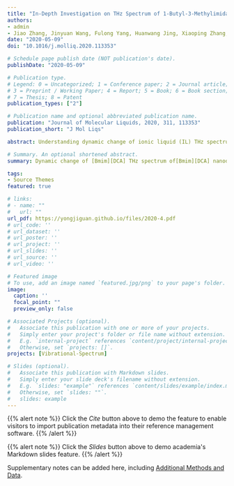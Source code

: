 ```yaml
---
title: "In-Depth Investigation on THz Spectrum of 1-Butyl-3-Methylimidazolium Dicyanamide Spreading on Graphene Surface by Computational Calculation"
authors:
- admin
- Jiao Zhang, Jinyuan Wang, Fulong Yang, Huanwang Jing, Xiaoping Zhang, Youquan Deng.
date: "2020-05-09"
doi: "10.1016/j.molliq.2020.113353"

# Schedule page publish date (NOT publication's date).
publishDate: "2020-05-09"

# Publication type.
# Legend: 0 = Uncategorized; 1 = Conference paper; 2 = Journal article;
# 3 = Preprint / Working Paper; 4 = Report; 5 = Book; 6 = Book section;
# 7 = Thesis; 8 = Patent
publication_types: ["2"]

# Publication name and optional abbreviated publication name.
publication: "Journal of Molecular Liquids, 2020, 311, 113353"
publication_short: "J Mol Liqs"

abstract: Understanding dynamic change of ionic liquid (IL) THz spectrum under certain conditions is a real challenge. Herein, through spreading 1-butyl-3-methylimidazolium dicyanamide ([Bmim][DCA]) nanodroplet on graphene surface, dynamic change of [Bmim][DCA] THz spectrum in the range from 30 to 300 cm$^{-1}$ is probed by computational calculation at 300 K. Analyzing the calculated THz spectra it can be found that vibrational bands at 49.95 (cation-anion bend), 216.45 cm$^{-1}$ (rocking of CH3 in alkyl chain) show a 16.65 cm$^{-1}$ blue shift as spreading time increases from 0 to 5 ns and further blue-shift 16.65 cm$^{-1}$ as spreading time increases from 10 to 20 ns, while vibrational band at 266.40 cm$^{-1}$ (bend of CH$_{-1}$ in methyl) only blue-shifts 16.65 cm$^{-1}$ as spreading time increases from 0 to 20 ns. The underlying mechanism is revealed to be the stronger adsorbed layer forming on graphene-IL interface which enhances the hydrogen bonds between cations and anions, and constrains the torsion and out-of-plane bend of CH3 group in alkyl chain and methyl respectively. The findings described here represent an important step in developing a comprehensive understanding of dynamic manipulation IL THz spectrum by spreading IL nanodroplet on graphene surface.

# Summary. An optional shortened abstract.
summary: Dynamic change of [Bmim][DCA] THz spectrum of[Bmim][DCA] nanodroplet on graphene surface in the range from 30 to 300 cm$^{-1}$ is probed by computational calculation at 300 K. (**Times cited = 0**)

tags:
- Source Themes
featured: true

# links:
# - name: ""
#   url: ""
url_pdf: https://yongjiguan.github.io/files/2020-4.pdf
# url_code: ''
# url_dataset: ''
# url_poster: ''
# url_project: ''
# url_slides: ''
# url_source: ''
# url_video: ''

# Featured image
# To use, add an image named `featured.jpg/png` to your page's folder. 
image:
  caption: ''
  focal_point: ""
  preview_only: false

# Associated Projects (optional).
#   Associate this publication with one or more of your projects.
#   Simply enter your project's folder or file name without extension.
#   E.g. `internal-project` references `content/project/internal-project/index.md`.
#   Otherwise, set `projects: []`.
projects: [Vibrational-Spectrum]

# Slides (optional).
#   Associate this publication with Markdown slides.
#   Simply enter your slide deck's filename without extension.
#   E.g. `slides: "example"` references `content/slides/example/index.md`.
#   Otherwise, set `slides: ""`.
#   slides: example
---
```


{{% alert note %}}
Click the *Cite* button above to demo the feature to enable visitors to import publication metadata into their reference management software.
{{% /alert %}}

{{% alert note %}}
Click the *Slides* button above to demo academia's Markdown slides feature.
{{% /alert %}}

Supplementary notes can be added here, including [Additional Methods and Data](https://www.sciencedirect.com/science/article/abs/pii/S0167732220315567?via%3Dihub).
